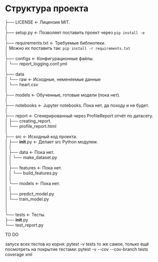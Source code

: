 # Структура проекта

├── LICENSE            <- Лицензия MIT.  
│  
├── setup.py           <- Позволяет поставить проект через `pip install -e`  
│  
├── requirements.txt   <- Требуемые библиотеки.  
│                         Можно их поставить так: `pip install -r requirements.txt`  
│  
├── configs            <- Конфигурационные файлы.  
│   └── report_logging.conf.yml  
│  
├── data  
│   └── raw            <- Исходные, неменяемые данные  
│       └── heart.csv  
│  
├── models             <- Обученные, готовые модели (пока нет).  
│  
├── notebooks          <- Jupyter notebooks. Пока нет, да походу и не будет.  
│  
├── report             <- Сгенерированный через ProfileReport отчёт по датасету.  
│   ├── creating_report.  
│   └── profile_report.html   
│  
├── src                <- Исходный код проекта.  
│   ├── __init__.py    <- Делает src Python модулем.  
│   │  
│   ├── data           <- Пока нет.  
│   │   └── make_dataset.py  
│   │  
│   ├── features       <- Пока нет.  
│   │   └── build_features.py  
│   │  
│   └── models         <- Пока нет.  
│       │                   
│       ├── predict_model.py  
│       └── train_model.py  
│     
│  
└── tests              <- Тесты.  
    ├── __init__.py  
    └── test_report.py  
  


TO DO

запуск всех тестов из корня:
pytest -v tests
то же самое, только ещё посмотреть на покрытие тестами:
pytest -v --cov --cov-branch tests
coverage xml

